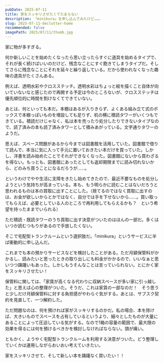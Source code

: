 ```yaml
---
pubDate: 2025-07-11
title: 家をスッキリさせたくてたまらない
description: 「minikura」を申し込んでみたけど……。
slug: 2025-07-11-declutter-home
recommended: false
imagePath: 2025/07/11/thumb.jpg
---
```


家に物が多すぎる。

何か新しいことを始めたくなったら思い立ったらすぐに道具を始めるタイプで、それが長く続けばいいのだけど、残念なことにすぐ飽きてしまうタイプだ。そしてさらに残念なことにそれを延々と繰り返している。だから使われなくなった趣味の道具がたくさんある。

例えば、透明水彩やクロスステッチ。透明水彩はちょっと絵を描くこと自体が向いていないなと感じたので再開する予定は今のところないが、クロスステッチは優先順位的に時間を割けなくてできていない。

あとは、何といっても本だ。本棚はあるが入りきらず、よくある組み立て式のボックスで本棚っぽいものを増設しても足りず、机の横に積読タワーがいくつもできている。積読だけじゃなく、私は本を売ったり処分したりできないタイプなので、読了済みの本も読了済みタワーとして積みあがっている。文字通りタワーのようだ。

思えば、スペース問題があるから今までは図書館を活用していた。図書館で借りて読んで、本当に気に入って手元に置いておきたい本だけを買っていた。しかし、洋書を読み始めたことでそれができなくなった。図書館にないから買わざるを得ない。もっとも、図書館にあったとしても返却期限までに読み切れないから、どのみち買うことになるだろうが……。

というわけでやや生活に支障をきたし始めてきたので、最近不要なものを処分しようという気持ちが高まっている。本も、もう明らかに読むことはないだろうと思われるものは本の買取に出すことにした。（捨てるのではなく買取に出すのは、お金が欲しいからとかではなく、自分では手を下せないから……。買い取ってもらえば、必要としている人のところで再利用してもらえるかも？　という希望を持ったままでいられる）

ただ積読・既読タワーのうち買取に出す決意がついたのはほんの一部だ。多くはいつか読むつもりがあるので手放したくない。

そこで宅配型トランクルームという選択肢だ。「minikura」というサービスに半ば衝動的に申し込んだ。

これまでも本の預かりサービスなどを検討したことがある。ただ月額保管料がかかるし、読みたいと思ったときの取り出しにも料金がかかるので、いいなぁと思いつつ躊躇いもあった。しかしもうそんなことは言っていられない。とにかく家をスッキリさせたい！

保管料に関しては、「家賃が高くなる代わりに収納スペースが多い家に引っ越した」と思えば心の整理がついた。そうだ、これは家賃の一部なのだ！　そう思うと少しだけ月額保管料に対する負担感がやわらぐ気がする。あとは、サブスク契約を見直して、一つ解約した。

ただ問題なのは、何を預ければ家がスッキリするのかだ。私の場合、本を除けば、大きいものでスペースを占有しているというより、細々としたものが大量にあることによって圧迫している気がする。なので1箱の容量の範囲で、最大限の効果を得るには何を預けるべきかを検討しなければならない。頭が痛い。

ともかく、ようやく宅配型トランクルームを利用する決意がついた。どう整理していくかは運用しながらおいおい考えていきたい。

家をスッキリさせて、そして新しい本を躊躇なく買いたい！！